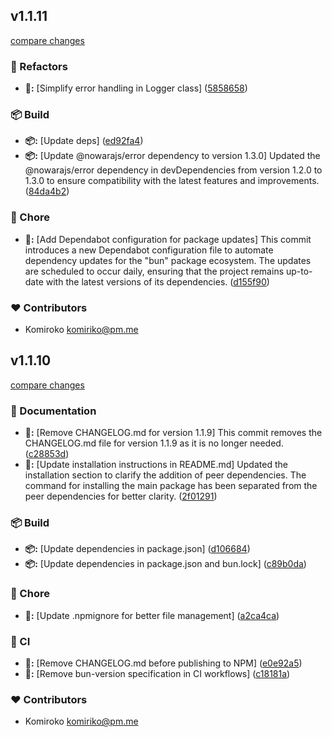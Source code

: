 
## v1.1.11

[compare changes](https://github.com/NowaraJS/logger/compare/v1.1.10...v1.1.11)

### 🧹 Refactors

- **🧹:** [Simplify error handling in Logger class] ([5858658](https://github.com/NowaraJS/logger/commit/5858658))

### 📦 Build

- **📦:** [Update deps] ([ed92fa4](https://github.com/NowaraJS/logger/commit/ed92fa4))
- **📦:** [Update @nowarajs/error dependency to version 1.3.0] Updated the @nowarajs/error dependency in devDependencies from version 1.2.0 to 1.3.0 to ensure compatibility with the latest features and improvements. ([84da4b2](https://github.com/NowaraJS/logger/commit/84da4b2))

### 🦉 Chore

- **🦉:** [Add Dependabot configuration for package updates] This commit introduces a new Dependabot configuration file to automate dependency updates for the "bun" package ecosystem. The updates are scheduled to occur daily, ensuring that the project remains up-to-date with the latest versions of its dependencies. ([d155f90](https://github.com/NowaraJS/logger/commit/d155f90))

### ❤️ Contributors

- Komiroko <komiriko@pm.me>

## v1.1.10

[compare changes](https://github.com/NowaraJS/logger/compare/v1.1.9...v1.1.10)

### 📖 Documentation

- **📖:** [Remove CHANGELOG.md for version 1.1.9] This commit removes the CHANGELOG.md file for version 1.1.9 as it is no longer needed. ([c28853d](https://github.com/NowaraJS/logger/commit/c28853d))
- **📖:** [Update installation instructions in README.md] Updated the installation section to clarify the addition of peer dependencies. The command for installing the main package has been separated from the peer dependencies for better clarity. ([2f01291](https://github.com/NowaraJS/logger/commit/2f01291))

### 📦 Build

- **📦:** [Update dependencies in package.json] ([d106684](https://github.com/NowaraJS/logger/commit/d106684))
- **📦:** [Update dependencies in package.json and bun.lock] ([c89b0da](https://github.com/NowaraJS/logger/commit/c89b0da))

### 🦉 Chore

- **🦉:** [Update .npmignore for better file management] ([a2ca4ca](https://github.com/NowaraJS/logger/commit/a2ca4ca))

### 🤖 CI

- **🤖:** [Remove CHANGELOG.md before publishing to NPM] ([e0e92a5](https://github.com/NowaraJS/logger/commit/e0e92a5))
- **🤖:** [Remove bun-version specification in CI workflows] ([c18181a](https://github.com/NowaraJS/logger/commit/c18181a))

### ❤️ Contributors

- Komiroko <komiriko@pm.me>

